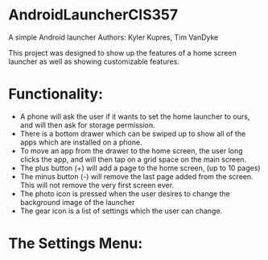 # AndroidLauncherCIS357
A simple Android launcher
Authors: Kyler Kupres, Tim VanDyke

This project was designed to show up the features of a home screen launcher as well as showing customizable features.

# Functionality:
- A phone will ask the user if it wants to set the home launcher to ours, and will then ask for storage permission.
- There is a bottom drawer which can be swiped up to show all of the apps which are installed on a phone.
- To move an app from the drawer to the home screen, the user long clicks the app, and will then tap on a grid space on the main screen.
- The plus button (+) will add a page to the home screen, (up to 10 pages)
- The minus button (-) will remove the last page added from the screen. This will not remove the very first screen ever.
- The photo icon is pressed when the user desires to change the background image of the launcher
- The gear icon is a list of settings which the user can change.

# The Settings Menu:


